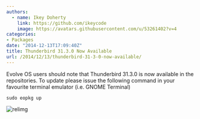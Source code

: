 ```yaml
---
authors:
  - name: Ikey Doherty
    link: https://github.com/ikeycode
    image: https://avatars.githubusercontent.com/u/53261402?v=4
categories:
- Packages
date: "2014-12-13T17:09:40Z"
title: Thunderbird 31.3.0 Now Available
url: /2014/12/13/thunderbird-31-3-0-now-available/
---
```


Evolve OS users should note that Thunderbird 31.3.0 is now available in the repositories. To update please issue the following command in your favourite terminal 
emulator (i.e. GNOME Terminal)

```
sudo eopkg up
```

![relimg](Screenshot-from-2014-12-13-170351.png)